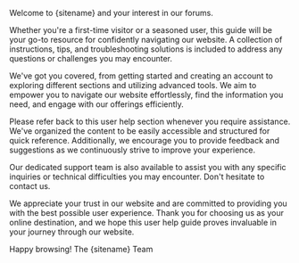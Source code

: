 Welcome to {sitename} and your interest in our forums.

Whether you're a first-time visitor or a seasoned user, this guide will be your go-to resource for confidently navigating our website. A collection of instructions, tips, and troubleshooting solutions is included to address any questions or challenges you may encounter.

We've got you covered, from getting started and creating an account to exploring different sections and utilizing advanced tools. We aim to empower you to navigate our website effortlessly, find the information you need, and engage with our offerings efficiently.

Please refer back to this user help section whenever you require assistance. We've organized the content to be easily accessible and structured for quick reference. Additionally, we encourage you to provide feedback and suggestions as we continuously strive to improve your experience.

Our dedicated support team is also available to assist you with any specific inquiries or technical difficulties you may encounter. Don't hesitate to contact us.

We appreciate your trust in our website and are committed to providing you with the best possible user experience. Thank you for choosing us as your online destination, and we hope this user help guide proves invaluable in your journey through our website.

Happy browsing!
The {sitename} Team